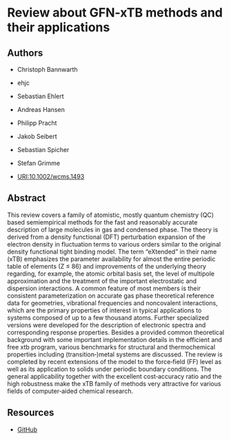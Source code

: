 # Review about GFN-xTB methods and their applications

## Authors

- Christoph Bannwarth
- ehjc
- Sebastian Ehlert
- Andreas Hansen
- Philipp Pracht
- Jakob Seibert
- Sebastian Spicher
- Stefan Grimme

- [URI:10.1002/wcms.1493](https://doi.org/10.1002/wcms.1493)

## Abstract

This review covers a family of atomistic, mostly quantum chemistry (QC) based semiempirical methods for the fast and reasonably accurate description of large molecules in gas and condensed phase.
The theory is derived from a density functional (DFT) perturbation expansion of the electron density in fluctuation terms to various orders similar to the original density functional tight binding model.
The term “eXtended” in their name (xTB) emphasizes the parameter availability for almost the entire periodic table of elements (Z ≤ 86) and improvements of the underlying theory regarding, for example, the atomic orbital basis set, the level of multipole approximation and the treatment of the important electrostatic and dispersion interactions.
A common feature of most members is their consistent parameterization on accurate gas phase theoretical reference data for geometries, vibrational frequencies and noncovalent interactions, which are the primary properties of interest in typical applications to systems composed of up to a few thousand atoms.
Further specialized versions were developed for the description of electronic spectra and corresponding response properties.
Besides a provided common theoretical background with some important implementation details in the efficient and free xtb program, various benchmarks for structural and thermochemical properties including (transition‐)metal systems are discussed.
The review is completed by recent extensions of the model to the force‐field (FF) level as well as its application to solids under periodic boundary conditions.
The general applicability together with the excellent cost‐accuracy ratio and the high robustness make the xTB family of methods very attractive for various fields of computer‐aided chemical research.

## Resources

- [GitHub](https://github.com/grimme-lab/xtb)
